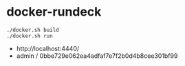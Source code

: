 # docker-rundeck

```
./docker.sh build
./docker.sh run
```
* http://localhost:4440/
* admin / 0bbe729e062ea4adfaf7e7f2b0d4b8cee301bf99
